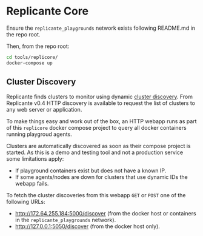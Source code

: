 # Replicante Core
Ensure the `replicante_playgrounds` network exists following README.md in the repo root.

Then, from the repo root:
```bash
cd tools/replicore/
docker-compose up
```

## Cluster Discovery
Replicante finds clusters to monitor using dynamic
[cluster discovery](https://www.replicante.io/docs/manual/docs/features-discovery/).
From Replicante v0.4 HTTP discovery is available to request the list of clusters
to any web server or application.

To make things easy and work out of the box, an HTTP webapp runs as part of this `replicore`
docker compose project to query all docker containers running playgroud agents.

Clusters are automatically discovered as soon as their compose project is started.
As this is a demo and testing tool and not a production service some limitations apply:

  * If playground containers exist but does not have a known IP.
  * If some agents/nodes are down for clusters that use dynamic IDs the webapp fails.

To fetch the cluster discoveries from this webapp `GET` or `POST` one of the following URLs:

  * http://172.64.255.184:5000/discover (from the docker host or containers in the `replicante_playgrounds` network).
  * http://127.0.0.1:5050/discover (from the docker host only).
